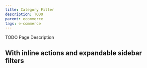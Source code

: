 ```yaml
---
title: Category Filter
description: TODO
parent: ecommerce
tags: e-commerce
---
```


TODO Page Description

## With inline actions and expandable sidebar filters
```html{.example}

```
